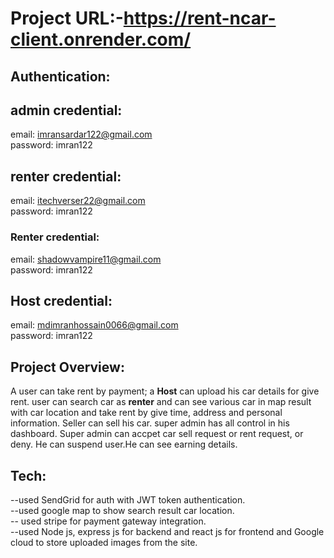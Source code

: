 # Project URL:-https://rent-ncar-client.onrender.com/



## Authentication:


## admin credential:
email: imransardar122@gmail.com </br>
password: imran122

## renter credential:
email: itechverser22@gmail.com</br>
password: imran122
### Renter credential:
email: shadowvampire11@gmail.com </br>
password: imran122
## Host credential:
email: mdimranhossain0066@gmail.com </br>
password: imran122



## Project Overview:
A user can take rent by payment; a **Host** can upload his car details for give rent. user can search car as **renter** and can see various car
in map result with car location and take rent by give time, address and personal information. Seller can sell his car. super
admin has all control in his dashboard. Super admin can accpet car sell request or rent request, or deny. He can suspend user.He can see earning details.</br>
## Tech:
--used SendGrid for auth with JWT token authentication.</br>
--used google map to show search result car location.</br>
-- used stripe for payment gateway integration.</br>
--used Node js, express js for backend and react js for frontend and Google cloud to store uploaded images from the site.</br>
</br>

</br>

